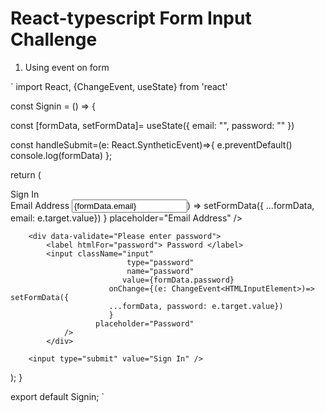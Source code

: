 # React-typescript Form Input Challenge

1. Using event on form

`
import React, {ChangeEvent, useState} from 'react'

const Signin = () => {
  
  const [formData, setFormData]= useState({
    email: "",
    password: ""
  })

  const handleSubmit=(e: React.SyntheticEvent)=>{
    e.preventDefault()
    console.log(formData)
  };

return (
  <div className="container">
	  <form onSubmit={handleSubmit}>
			<label> Sign In </label>
      <div data-validate="Please enter a username">
				<label htmlFor="email"> Email Address </label>
				<input className="input" 
					          type="text" 
					          name="email" 
					         value={formData.email}
					      onChange={(e: ChangeEvent<HTMLInputElement>) => setFormData({
                          ...formData, email: e.target.value})
                          }
					   placeholder="Email Address" 
				/>
			</div>
				
	    <div data-validate="Please enter password">
		    <label htmlFor="password"> Password </label>
		    <input className="input" 
					          type="password" 
					          name="password"
					         value={formData.password}
					      onChange={(e: ChangeEvent<HTMLInputElement>)=> setFormData({
                          ...formData, password: e.target.value})
                          } 
					   placeholder="Password" 
				/>
			</div>
            
	    <input type="submit" value="Sign In" />
        
  </form>
</div>
);
}

export default Signin;
`
